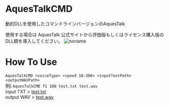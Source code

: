 # AquesTalkCMD
動的DLLを使用したコマンドラインバージョンのAquesTalk<br>

使用する場合は AquesTalk 公式サイトから評価版もしくはライセンス購入版のDLL類を導入してください。
![noname](https://user-images.githubusercontent.com/83022348/210073467-70f87ec7-1ab0-4e3a-9072-5bd423acdc11.png)

# How To Use
`AquesTalkCMD <voiceType> <speed 10-300> <inputTextPath> <outputWAVPath>`<br>
例) `AquesTalkCMD f1 100 test.txt test.wav`<br>
input TXT > [test.txt](https://github.com/kuwacom/AquesTalkCMD/files/10324841/test.txt)<br>
output WAV > [test.wav](https://cdn.kuwa.app/etc/jb2y13tud5cds/test.wav)
